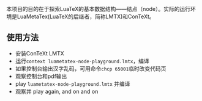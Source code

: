 本项目的目的在于探索LuaTeX的基本数据结构——结点（node）。实际的运行环境是LuaMetaTex(LuaTeX的后继者，简称LMTX)和ConTeXt。

## 使用方法

* 安装ConTeXt LMTX
* 运行`context luametatex-node-playground.lmtx`，编译
* 如果控制台输出汉字乱码，可用命令`chcp 65001`临时改变代码页
* 观察控制台和pdf输出
* play `luametatex-node-playground.lmtx` 并编译
* 观察并 play again, and on and on

